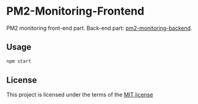 # PM2-Monitoring-Frontend

PM2 monitoring front-end part.
Back-end part: [pm2-monitoring-backend][back-end-url].

[back-end-url]: https://github.com/fatalxiao/pm2-monitoring-backend

## Usage

```bash
npm start
```

## License

This project is licensed under the terms of the
[MIT license](https://github.com/fatalxiao/pm2-monitoring-frontend/blob/master/LICENSE)
